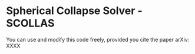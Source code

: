 # Spherical Collapse Solver - SCOLLAS

You can use and modify this code freely, provided you cite the paper arXiv: XXXX
